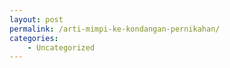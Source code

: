 ```yaml
---
layout: post
permalink: /arti-mimpi-ke-kondangan-pernikahan/
categories:
    - Uncategorized
---
```


